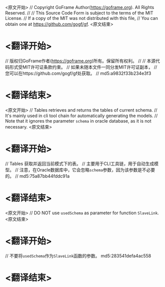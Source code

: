 
<原文开始>
// Copyright GoFrame Author(https://goframe.org). All Rights Reserved.
//
// This Source Code Form is subject to the terms of the MIT License.
// If a copy of the MIT was not distributed with this file,
// You can obtain one at https://github.com/gogf/gf.
<原文结束>

# <翻译开始>
// 版权归GoFrame作者(https://goframe.org)所有。保留所有权利。
//
// 本源代码形式受MIT许可证条款约束。
// 如果未随本文件一同分发MIT许可证副本，
// 您可以在https://github.com/gogf/gf处获取。
// md5:a9832f33b234e3f3
# <翻译结束>


<原文开始>
// Tables retrieves and returns the tables of current schema.
// It's mainly used in cli tool chain for automatically generating the models.
// Note that it ignores the parameter `schema` in oracle database, as it is not necessary.
<原文结束>

# <翻译开始>
// Tables 获取并返回当前模式下的表。
// 主要用于CLI工具链，用于自动生成模型。
// 注意，在Oracle数据库中，它会忽略`schema`参数，因为该参数是不必要的。
// md5:75a87bb44fddc91a
# <翻译结束>


<原文开始>
// DO NOT use `usedSchema` as parameter for function `SlaveLink`.
<原文结束>

# <翻译开始>
// 不要将`usedSchema`作为`SlaveLink`函数的参数。 md5:283541defa4ac558
# <翻译结束>

